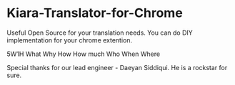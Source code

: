 # Kiara-Translator-for-Chrome
Useful Open Source for your translation needs. You can do DIY implementation for your chrome extention.

5W1H
What
Why
How
How much
Who
When
Where

Special thanks for our lead engineer - Daeyan Siddiqui. He is a rockstar for sure.
